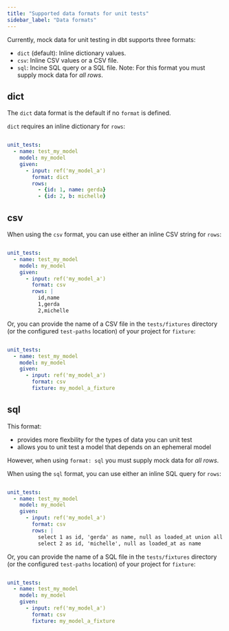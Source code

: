 ```yaml
---
title: "Supported data formats for unit tests"
sidebar_label: "Data formats"
---
```


Currently, mock data for unit testing in dbt supports three formats:

- `dict` (default): Inline dictionary values.
- `csv`: Inline CSV values or a CSV file.
- `sql`: Incine SQL query or a SQL file. Note: For this format you must supply mock data for _all rows_. 

## dict

The `dict` data format is the default if no `format` is defined.

`dict` requires an inline dictionary for `rows`:

```yml

unit_tests:
  - name: test_my_model
    model: my_model
    given:
      - input: ref('my_model_a')
        format: dict
        rows:
          - {id: 1, name: gerda}
          - {id: 2, b: michelle}    

```

## csv

When using the `csv` format, you can use either an inline CSV string for `rows`:

```yml

unit_tests:
  - name: test_my_model
    model: my_model
    given:
      - input: ref('my_model_a')
        format: csv
        rows: |
          id,name
          1,gerda
          2,michelle

```

Or, you can provide the name of a CSV file in the `tests/fixtures` directory (or the configured `test-paths` location) of your project for `fixture`: 

```yml

unit_tests:
  - name: test_my_model
    model: my_model
    given:
      - input: ref('my_model_a')
        format: csv
        fixture: my_model_a_fixture

```

## sql

This format:
- provides more flexbility for the types of data you can unit test
- allows you to unit test a model that depends on an ephemeral model

However, when using `format: sql` you must supply mock data for _all rows_.

When using the `sql` format, you can use either an inline SQL query for `rows`:

```yml

unit_tests:
  - name: test_my_model
    model: my_model
    given:
      - input: ref('my_model_a')
        format: csv
        rows: |
          select 1 as id, 'gerda' as name, null as loaded_at union all
          select 2 as id, 'michelle', null as loaded_at as name

```

Or, you can provide the name of a SQL file in the `tests/fixtures` directory (or the configured `test-paths` location) of your project for `fixture`: 

```yml

unit_tests:
  - name: test_my_model
    model: my_model
    given:
      - input: ref('my_model_a')
        format: csv
        fixture: my_model_a_fixture

```